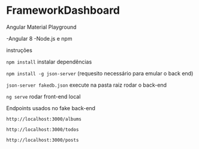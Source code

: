 # FrameworkDashboard
Angular Material Playground 

-Angular 8
-Node.js e npm 

instruções 

`npm install` instalar dependências  

`npm install -g json-server` (requesito necessário para emular o back end)

`json-server fakedb.json` execute na pasta raiz rodar o back-end 

`ng serve` rodar front-end local 

Endpoints usados no fake back-end 

`http://localhost:3000/albums`

`http://localhost:3000/todos`

`http://localhost:3000/posts`
